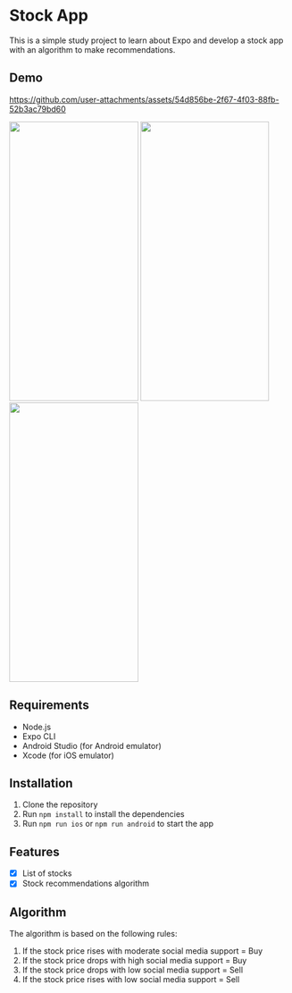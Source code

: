 # Stock App

This is a simple study project to learn about Expo and develop a stock app with an algorithm to make recommendations.

## Demo

https://github.com/user-attachments/assets/54d856be-2f67-4f03-88fb-52b3ac79bd60

<img src="https://github.com/user-attachments/assets/7a22b148-89b6-4996-8a65-82ab7d7c8c43" width="230.63" height="500">
<img src="https://github.com/user-attachments/assets/51751f41-0f9e-4055-b7fb-74879a10fd0f" width="230.63" height="500">
<img src="https://github.com/user-attachments/assets/9c3d93a4-a432-4e24-907d-7ae615567b39" width="230.63" height="500">


## Requirements

- Node.js
- Expo CLI
- Android Studio (for Android emulator)
- Xcode (for iOS emulator)

## Installation

1. Clone the repository
2. Run `npm install` to install the dependencies
3. Run `npm run ios` or `npm run android` to start the app

## Features

- [x] List of stocks
- [x] Stock recommendations algorithm

## Algorithm

The algorithm is based on the following rules:

1. If the stock price rises with moderate social media support = Buy
2. If the stock price drops with high social media support = Buy
3. If the stock price drops with low social media support = Sell
4. If the stock price rises with low social media support = Sell
